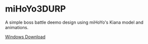 # miHoYo3DURP
 
A simple boss battle deemo design using miHoYo's Kiana model and animations.

[Windows Download](./project.zip)
